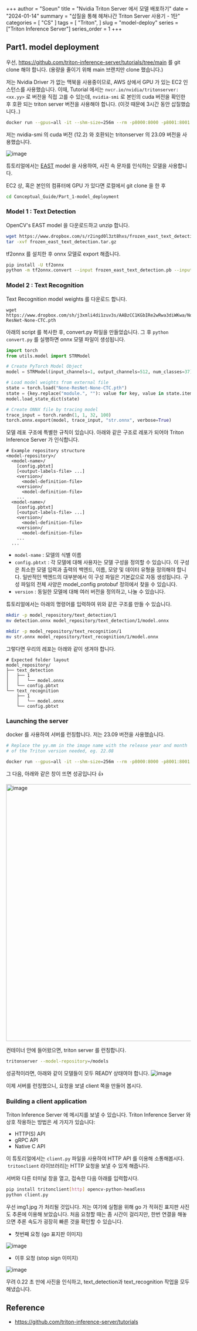 +++
author = "Soeun"
title = "Nvidia Triton Server 에서 모델 배포하기"
date = "2024-01-14"
summary = "삽질을 통해 헤쳐나간 Triton Server 사용기 - 1탄"
categories = [
    "CS"
]
tags = [
    "Triton",
]
slug = "model-deploy"
series = ["Triton Inference Server"]
series_order = 1
+++

## Part1. model deployment

우선, https://github.com/triton-inference-server/tutorials/tree/main 를 git clone 해야 합니다. (용량을 줄이기 위해 main 브랜치만 clone 했습니다.)

저는 Nvidia Driver 가 없는 맥북을 사용중이므로, AWS 상에서 GPU 가 있는 EC2 인스턴스를 사용했습니다. 이때, Tutorial 에서는 `nvcr.io/nvidia/tritonserver:<xx.yy>` 로 버전을 직접 고를 수 있는데, `nvidia-smi` 로 본인의 cuda 버전을 확인한 후 호환 되는 triton server 버전을 사용해야 합니다. (이것 때문에 3시간 동안 삽질했습니다..)

```sh
docker run --gpus=all -it --shm-size=256m --rm -p8000:8000 -p8001:8001 -p8002:8002 -v $(pwd)/model_repository:/models nvcr.io/nvidia/tritonserver:23.09-py3
```

저는 nvidia-smi 의 cuda 버전 (12.2) 와 호환되는 tritonserver 의 23.09 버전을 사용했습니다.

![image](https://github.com/ddoddii/ddoddii.github.io/assets/95014836/cb5d3056-73cb-45c6-a7b5-47b443d5dce5)

튜토리얼에서는 [EAST](https://arxiv.org/pdf/1704.03155v2.pdf) model 을 사용하여, 사진 속 문자를 인식하는 모델을 사용합니다.

EC2 상, 혹은 본인의 컴퓨터에 GPU 가 있다면 로컬에서 git clone 을 한 후

```sh
cd Conceptual_Guide/Part_1-model_deployment
```

### Model 1 : Text Detection

OpenCV's EAST model 을 다운로드하고 unzip 합니다.

```sh
wget https://www.dropbox.com/s/r2ingd0l3zt8hxs/frozen_east_text_detection.tar.gz
tar -xvf frozen_east_text_detection.tar.gz
```

tf2onnx 를 설치한 후 onnx 모델로 export 해줍니다.

```sh
pip install -U tf2onnx
python -m tf2onnx.convert --input frozen_east_text_detection.pb --inputs "input_images:0" --outputs "feature_fusion/Conv_7/Sigmoid:0","feature_fusion/concat_3:0" --output detection.onnx
```

### Model 2 : Text Recognition

Text Recognition model weights 를 다운로드 합니다.

```
wget https://www.dropbox.com/sh/j3xmli4di1zuv3s/AABzCC1KGbIRe2wRwa3diWKwa/None-ResNet-None-CTC.pth
```

아래의 script 를 복사한 후, convert.py 파일을 만들었습니다. 그 후 `python convert.py` 를 실행하면 onnx 모델 파일이 생성됩니다.

```python
import torch
from utils.model import STRModel

# Create PyTorch Model Object
model = STRModel(input_channels=1, output_channels=512, num_classes=37)

# Load model weights from external file
state = torch.load("None-ResNet-None-CTC.pth")
state = {key.replace("module.", ""): value for key, value in state.items()}
model.load_state_dict(state)

# Create ONNX file by tracing model
trace_input = torch.randn(1, 1, 32, 100)
torch.onnx.export(model, trace_input, "str.onnx", verbose=True)
```

모델 레포 구조에 특별한 규칙이 있습니다. 아래와 같은 구조로 레포가 되어야 Triton Inference Server 가 인식합니다.

```
# Example repository structure
<model-repository>/
  <model-name>/
    [config.pbtxt]
    [<output-labels-file> ...]
    <version>/
      <model-definition-file>
    <version>/
      <model-definition-file>
    ...
  <model-name>/
    [config.pbtxt]
    [<output-labels-file> ...]
    <version>/
      <model-definition-file>
    <version>/
      <model-definition-file>
    ...
  ...
```

- `model-name` : 모델의 식별 이름
- `config.pbtxt` : 각 모델에 대해 사용자는 모델 구성을 정의할 수 있습니다. 이 구성은 최소한 모델 입력과 출력의 백엔드, 이름, 모양 및 데이터 유형을 정의해야 합니다. 일반적인 백엔드의 대부분에서 이 구성 파일은 기본값으로 자동 생성됩니다. 구성 파일의 전체 사양은 model_config protobuf 정의에서 찾을 수 있습니다.
- `version` : 동일한 모델에 대해 여러 버전을 정의하고, 나눌 수 있습니다.

튜토리얼에서는 아래의 명령어를 입력하여 위와 같은 구조를 만들 수 있습니다.

```sh
mkdir -p model_repository/text_detection/1
mv detection.onnx model_repository/text_detection/1/model.onnx

mkdir -p model_repository/text_recognition/1
mv str.onnx model_repository/text_recognition/1/model.onnx
```

그렇다면 우리의 레포는 아래와 같이 생겨야 합니다.

```
# Expected folder layout
model_repository/
├── text_detection
│   ├── 1
│   │   └── model.onnx
│   └── config.pbtxt
└── text_recognition
    ├── 1
    │   └── model.onnx
    └── config.pbtxt
```

### Launching the server

docker 를 사용하여 서버를 런칭합니다. 저는 23.09 버전을 사용했습니다.

```sh
# Replace the yy.mm in the image name with the release year and month
# of the Triton version needed, eg. 22.08

docker run --gpus=all -it --shm-size=256m --rm -p8000:8000 -p8001:8001 -p8002:8002 -v $(pwd)/model_repository:/models nvcr.io/nvidia/tritonserver:<yy.mm>-py3
```

그 다음, 아래와 같은 창이 뜨면 성공입니다 👍

<img width="700" alt="image" src="https://github.com/ddoddii/ddoddii.github.io/assets/95014836/44b50d9f-18c7-4f3b-b8af-e28a40880d05">

컨테이너 안에 들어왔으면, triton server 를 런칭합니다.

```sh
tritonserver --model-repository=/models
```

성공적이라면, 아래와 같이 모델들이 모두 READY 상태여야 합니다.
![image](https://github.com/ddoddii/ddoddii.github.io/assets/95014836/32eecadb-6963-497f-96f8-6723bdc193da)

이제 서버를 런칭했으니, 요청을 보낼 client 쪽을 만들어 봅시다.

### Building a client application

Triton Inference Server 에 메시지를 보낼 수 있습니다. Triton Inference Server 와 상호 작용하는 방법은 세 가지가 있습니다:

- HTTP(S) API
- gRPC API
- Native C API

이 튜토리얼에서는 `client.py` 파일을 사용하여 HTTP API 를 이용해 소통해봅시다.  `tritonclient` 라이브러리는 HTTP 요청을 보낼 수 있게 해줍니다.

서버와 다른 터미널 창을 열고, 접속한 다음 아래를 입력합시다.

```sh
pip install tritonclient[http] opencv-python-headless
python client.py
```

우선 img1.jpg 가 처리될 것입니다. 저는 여기에 실험을 위해 go 가 적혀진 표지판 사진도 추론에 이용해 보았습니다. 처음 요청할 때는 좀 시간이 걸리지만, 한번 연결을 해놓으면 추론 속도가 굉장히 빠른 것을 확인할 수 있습니다.

- 첫번째 요청 (go 표지판 이미지)

![image](https://github.com/ddoddii/ddoddii.github.io/assets/95014836/87ef5e6e-0678-4a78-ab58-5557b9c0bc19)

- 이후 요청 (stop sign 이미지)

![image](https://github.com/ddoddii/ddoddii.github.io/assets/95014836/8e351ba8-b3b5-4ee8-9049-028530497c0a)

무려 0.22 초 만에 사진을 인식하고, text_detection과 text_recognition 작업을 모두 해냈습니다.

## Reference

- https://github.com/triton-inference-server/tutorials
